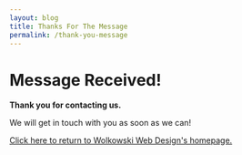 ```yaml
---
layout: blog
title: Thanks For The Message
permalink: /thank-you-message
---
```


<div class="parallax-main parallax-first">
  <h1>Message Received!</h1>

<div class="content thank-you">
<p><strong>Thank you for contacting us.</strong></p>
  <p>We will get in touch with you as soon as we can!</p>
  <a href="{{ site.baseurl }}/">Click here to return to Wolkowski Web Design's homepage. </a>

</div>
</div>
